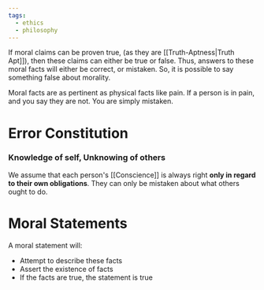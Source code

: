 ```yaml
---
tags:
  - ethics
  - philosophy
---
```

If moral claims can be proven true, (as they are [[Truth-Aptness|Truth Apt]]), then these claims can either be true or false.
Thus, answers to these moral facts will either be correct, or mistaken.
So, it is possible to say something false about morality.

Moral facts are as pertinent as physical facts like pain. If a person is in pain, and you say they are not. You are simply mistaken.
# Error Constitution
### Knowledge of self, Unknowing of others
We assume that each person's [[Conscience]] is always right **only in regard to their own obligations**.
They can only be mistaken about what others ought to do.
# Moral Statements
A moral statement will:
- Attempt to describe these facts
- Assert the existence of facts
- If the facts are true, the statement is true